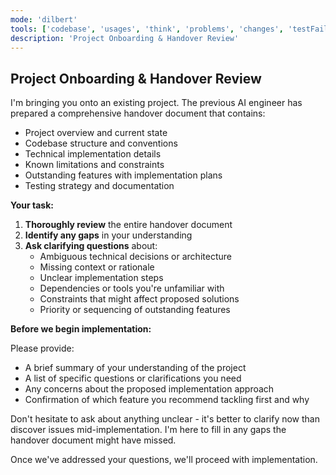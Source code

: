 ```yaml
---
mode: 'dilbert'
tools: ['codebase', 'usages', 'think', 'problems', 'changes', 'testFailure', 'terminalSelection', 'terminalLastCommand', 'fetch', 'findTestFiles', 'searchResults', 'editFiles', 'search', 'runCommands', 'github', 'memory', 'sequentialthinking', 'time', 'mcp-google-cse']
description: 'Project Onboarding & Handover Review'
---
```

## Project Onboarding & Handover Review

I'm bringing you onto an existing project. The previous AI engineer has prepared a comprehensive handover document that contains:

- Project overview and current state
- Codebase structure and conventions
- Technical implementation details
- Known limitations and constraints
- Outstanding features with implementation plans
- Testing strategy and documentation

**Your task:**

1. **Thoroughly review** the entire handover document
2. **Identify any gaps** in your understanding
3. **Ask clarifying questions** about:
   - Ambiguous technical decisions or architecture
   - Missing context or rationale
   - Unclear implementation steps
   - Dependencies or tools you're unfamiliar with
   - Constraints that might affect proposed solutions
   - Priority or sequencing of outstanding features

**Before we begin implementation:**

Please provide:
- A brief summary of your understanding of the project
- A list of specific questions or clarifications you need
- Any concerns about the proposed implementation approach
- Confirmation of which feature you recommend tackling first and why

Don't hesitate to ask about anything unclear - it's better to clarify now than discover issues mid-implementation. I'm here to fill in any gaps the handover document might have missed.

Once we've addressed your questions, we'll proceed with implementation.
